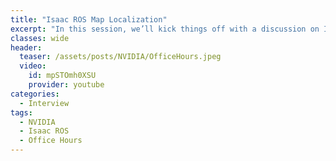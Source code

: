 ```yaml
---
title: "Isaac ROS Map Localization"
excerpt: "In this session, we’ll kick things off with a discussion on Isaac ROS Map Localization - How to use it and how to tune it for your specific use-case."
classes: wide
header:
  teaser: /assets/posts/NVIDIA/OfficeHours.jpeg
  video:
    id: mpSTOmh0XSU
    provider: youtube
categories:
  - Interview
tags:
  - NVIDIA
  - Isaac ROS
  - Office Hours
---
```


